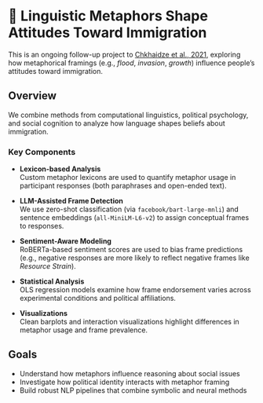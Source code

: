 # 🧠 Linguistic Metaphors Shape Attitudes Toward Immigration

This is an ongoing follow-up project to [Chkhaidze et al., 2021](https://escholarship.org/uc/item/1xf1t3vv), exploring how metaphorical framings (e.g., *flood*, *invasion*, *growth*) influence people’s attitudes toward immigration.

## Overview

We combine methods from computational linguistics, political psychology, and social cognition to analyze how language shapes beliefs about immigration.

### Key Components

- **Lexicon-based Analysis**  
  Custom metaphor lexicons are used to quantify metaphor usage in participant responses (both paraphrases and open-ended text).

- **LLM-Assisted Frame Detection**  
  We use zero-shot classification (via `facebook/bart-large-mnli`) and sentence embeddings (`all-MiniLM-L6-v2`) to assign conceptual frames to responses.

- **Sentiment-Aware Modeling**  
  RoBERTa-based sentiment scores are used to bias frame predictions (e.g., negative responses are more likely to reflect negative frames like *Resource Strain*).

- **Statistical Analysis**  
  OLS regression models examine how frame endorsement varies across experimental conditions and political affiliations.

- **Visualizations**  
  Clean barplots and interaction visualizations highlight differences in metaphor usage and frame prevalence.

## Goals

- Understand how metaphors influence reasoning about social issues  
- Investigate how political identity interacts with metaphor framing  
- Build robust NLP pipelines that combine symbolic and neural methods
